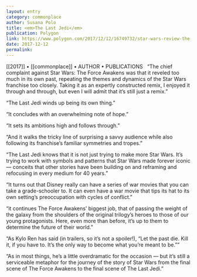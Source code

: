 ```yaml
---
layout: entry
category: commonplace
author: Susana Polo
title: <em>The Last Jedi</em>
publication: Polygon
link: https://www.polygon.com/2017/12/12/16749732/star-wars-review-the-last-jedi-rian-johnson-luke-rey
date: 2017-12-12
permalink: 
---
```


[[2017]] • [[commonplace]] • AUTHOR • PUBLICATIONS 
 
“The chief complaint against Star Wars: The Force Awakens was that it reveled too much in its own past, repeating the themes and dynamics of the Star Wars franchise too closely. Taking it as an expertly constructed remix, I enjoyed it through and through, but even I will admit that it’s still just a remix.”

“The Last Jedi winds up being its own thing.”

“It concludes with an overwhelming note of hope.”

“It sets its ambitions high and follows through.”

“And it walks the tricky line of surprising a savvy audience while also following its franchise’s familiar symmetries and tropes.”

“The Last Jedi knows that it is not just trying to make more Star Wars. It’s trying to work with symbols and patterns that Star Wars made forever iconic — conceits that other stories have been building on and reframing and refocusing in every medium for 40 years.”

“It turns out that Disney really can have a series of war movies that you can take a grade-schooler to. It can even have a war movie that tips its hat to its own setting’s preoccupation with cycles of conflict.”

“it continues The Force Awakens’ biggest job, that of passing the weight of the galaxy from the shoulders of the original trilogy’s heroes to those of our young protagonists. Here, even more than before, it’s up to them to determine the future of their world.”

“As Kylo Ren has said (in trailers, so it’s not a spoiler!), “Let the past die. Kill it, if you have to. It’s the only way to become what you’re meant to be.””

“As in most things, he’s a little overdramatic for the occasion — but it’s still a serviceable metaphor for the journey of the story of Star Wars from the final scene of The Force Awakens to the final scene of The Last Jedi.”

